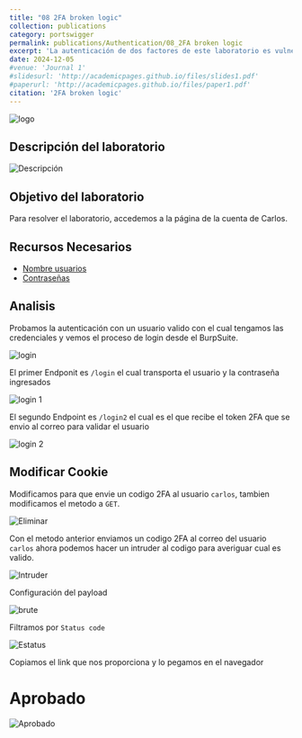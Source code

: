 ```yaml
---
title: "08 2FA broken logic"
collection: publications
category: portswigger
permalink: publications/Authentication/08_2FA broken logic
excerpt: 'La autenticación de dos factores de este laboratorio es vulnerable debido a su lógica defectuosa.'
date: 2024-12-05
#venue: 'Journal 1'
#slidesurl: 'http://academicpages.github.io/files/slides1.pdf'
#paperurl: 'http://academicpages.github.io/files/paper1.pdf'
citation: '2FA broken logic'
---
```


![logo]({{site.url}}/images/Authentication/authentication-lab-08/logo.png)

## Descripción del laboratorio

![Descripción]({{site.url}}/images/Authentication/authentication-lab-08/descripcion.png)

## Objetivo del laboratorio

Para resolver el laboratorio, accedemos a la página de la cuenta de Carlos.

## Recursos Necesarios

* [Nombre usuarios](https://portswigger.net/web-security/authentication/auth-lab-usernames)
* [Contraseñas](https://portswigger.net/web-security/authentication/auth-lab-passwords)

## Analisis

Probamos la autenticación con un usuario valido con el cual tengamos las credenciales y vemos el proceso de login desde el BurpSuite.

![login]({{site.url}}/images/Authentication/authentication-lab-08/login.png)

El primer Endponit es `/login` el cual transporta el usuario y la contraseña ingresados

![login 1]({{site.url}}/images/Authentication/authentication-lab-08/login1.png)

El segundo Endpoint es `/login2` el cual es el que recibe el token 2FA que se envio al correo para validar el usuario

![login 2]({{site.url}}/images/Authentication/authentication-lab-08/login2.png)

## Modificar Cookie

Modificamos para que envie un codigo 2FA al usuario `carlos`, tambien modificamos el metodo a `GET`.

![Eliminar]({{site.url}}/images/Authentication/authentication-lab-08/eliminar.png)

Con el metodo anterior enviamos un codigo 2FA al correo del usuario `carlos` ahora podemos hacer un intruder al codigo para averiguar cual es valido.

![Intruder]({{site.url}}/images/Authentication/authentication-lab-08/intruder.png)

Configuración del payload

![brute]({{site.url}}/images/Authentication/authentication-lab-08/Brute.png)

Filtramos por `Status code`

![Estatus]({{site.url}}/images/Authentication/authentication-lab-08/estatus.png)

Copiamos el link que nos proporciona y lo pegamos en el navegador

# Aprobado

![Aprobado]({{site.url}}/images/Authentication/authentication-lab-08/aprobado.png)


